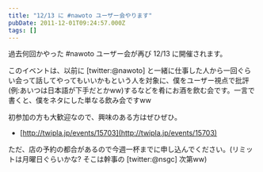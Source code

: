 ```yaml
---
title: "12/13 に #nawoto ユーザー会やります"
pubDate: 2011-12-01T09:24:57.000Z
tags: []
---
```


過去何回かやった #nawoto ユーザー会が再び 12/13 に開催されます。

このイベントは、以前に [twitter:@nawoto] と一緒に仕事した人から一回ぐらい会って話してやってもいいかもという人を対象に、僕をユーザー視点で批評(例:あいつは日本語が下手だとかww)するなどを肴にお酒を飲む会です。一言で書くと、僕をネタにした単なる飲み会ですww

初参加の方も大歓迎なので、興味のある方はぜひぜひ。

- [http://twipla.jp/events/15703](http://twipla.jp/events/15703)

ただ、店の予約の都合があるので今週一杯までに申し込んでください。(リミットは月曜日ぐらいかな? そこは幹事の [twitter:@nsgc] 次第ww)